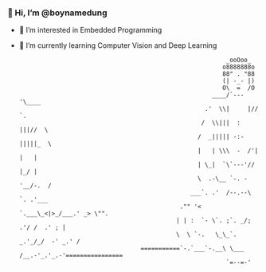### 👋 Hi, I’m @boynamedung
- 👀 I’m interested in Embedded Programming
- 🌱 I’m currently learning Computer Vision and Deep Learning

                                                                _ooOoo_
                                                               o8888888o
                                                               88" . "88
                                                               (| -_- |)
                                                               O\  =  /O
                                                            ____/`---'\____
                                                          .'  \\|     |//  `.
                                                         /  \\|||  :  |||//  \
                                                        /  _||||| -:- |||||_  \
                                                        |   | \\\  -  /'| |   |
                                                        | \_|  `\`---'//  |_/ |
                                                        \  .-\__ `-. -'__/-.  /
                                                      ___`. .'  /--.--\  `. .'___
                                                   ."" '<  `.___\_<|>_/___.' _> \"".
                                                  | | :  `- \`. ;`. _/; .'/ /  .' ; |
                                                  \  \ `-.   \_\_`. _.'_/_/  -' _.' /
                                        ===========`-.`___`-.__\ \___  /__.-'_.'_.-'================
                                                                `=--=-'                                    
<!---
boynamedung/boynamedung is a ✨ special ✨ repository because its `README.md` (this file) appears on your GitHub profile.
You can click the Preview link to take a look at your changes.
--->
